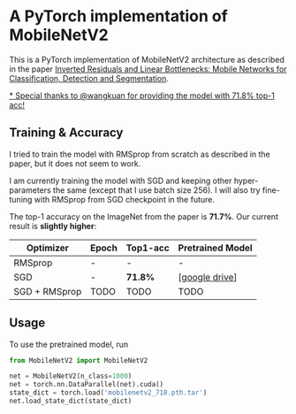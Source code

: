 # A PyTorch implementation of MobileNetV2

This is a PyTorch implementation of MobileNetV2 architecture as described in the paper [Inverted Residuals and Linear Bottlenecks: Mobile Networks for Classification, Detection and Segmentation](https://arxiv.org/pdf/1801.04381).

<u>* Special thanks to @wangkuan for providing the model with 71.8% top-1 acc!</u>

## Training & Accuracy

I tried to train the model with RMSprop from scratch as described in the paper, but it does not seem to work. 

I am currently training the model with SGD and keeping other hyper-parameters the same (except that I use batch size 256). I will also try fine-tuning with RMSprop from SGD checkpoint in the future.

The top-1 accuracy on the ImageNet from the paper is **71.7%**. Our current result is **slightly higher**:

| Optimizer     | Epoch | Top1-acc  | Pretrained Model                                             |
| ------------- | ----- | --------- | ------------------------------------------------------------ |
| RMSprop       | -     | -         | -                                                            |
| SGD           | -     | **71.8%** | [[google drive](https://drive.google.com/file/d/1nFZhtKQcw_PeMg8ZZDLdWBcnzqx67hY9/view?usp=sharing)] |
| SGD + RMSprop | TODO  | TODO      | TODO                                                         |

## Usage
To use the pretrained model, run

```python
from MobileNetV2 import MobileNetV2

net = MobileNetV2(n_class=1000)
net = torch.nn.DataParallel(net).cuda()
state_dict = torch.load('mobilenetv2_718.pth.tar')
net.load_state_dict(state_dict)
```

